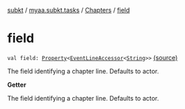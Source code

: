 [subkt](../../index.md) / [myaa.subkt.tasks](../index.md) / [Chapters](index.md) / [field](./field.md)

# field

`val field: `[`Property`](https://docs.gradle.org/current/javadoc/org/gradle/api/provider/Property.html)`<`[`EventLineAccessor`](../../myaa.subkt.ass/-event-line-accessor/index.md)`<`[`String`](https://kotlinlang.org/api/latest/jvm/stdlib/kotlin/-string/index.html)`>>` [(source)](https://github.com/Myaamori/SubKt/blob/0.1.7/src/main/kotlin/myaa/subkt/tasks/asstasks.kt#L341)

The field identifying a chapter line. Defaults to actor.

**Getter**

The field identifying a chapter line. Defaults to actor.

